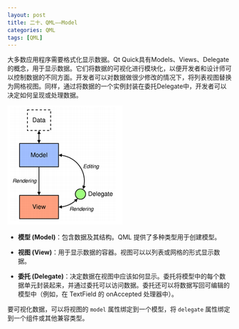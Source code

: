 ```yaml
---
layout: post
title: 二十、QML——Model
categories: QML
tags: [QML]
---
```


大多数应用程序需要格式化显示数据。Qt Quick具有Models、Views、Delegate的概念，用于显示数据。它们将数据的可视化进行模块化，以便开发者和设计师可以控制数据的不同方面。开发者可以对数据做很少修改的情况下，将列表视图替换为网格视图。同样，通过将数据的一个实例封装在委托Delegate中，开发者可以决定如何呈现或处理数据。

![alt text](image.png)

- **模型 (Model)**：包含数据及其结构。QML 提供了多种类型用于创建模型。

- **视图 (View)**：用于显示数据的容器。视图可以以列表或网格的形式显示数据。

- **委托 (Delegate)**：决定数据在视图中应该如何显示。委托将模型中的每个数据单元封装起来，并通过委托可以访问数据。委托还可以将数据写回可编辑的模型中（例如，在 TextField 的 onAccepted 处理器中）。

要可视化数据，可以将视图的 `model` 属性绑定到一个模型，将 `delegate` 属性绑定到一个组件或其他兼容类型。
